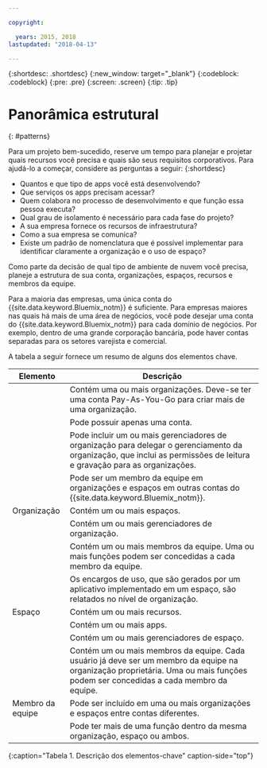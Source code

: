 ```yaml
---

copyright:

  years: 2015, 2018
lastupdated: "2018-04-13"

---
```


{:shortdesc: .shortdesc}
{:new_window: target="_blank"}
{:codeblock: .codeblock}
{:pre: .pre}
{:screen: .screen}
{:tip: .tip}

# Panorâmica estrutural
{: #patterns}

Para um projeto bem-sucedido, reserve um tempo para planejar e projetar quais recursos você precisa e quais são seus requisitos corporativos. Para ajudá-lo a começar, considere as perguntas a seguir:
{:shortdesc}

* Quantos e que tipo de apps você está desenvolvendo?
* Que serviços os apps precisam acessar?
* Quem colabora no processo de desenvolvimento e que função essa pessoa executa?
* Qual grau de isolamento é necessário para cada fase do projeto?
* A sua empresa fornece os recursos de infraestrutura?
* Como a sua empresa se comunica?
* Existe um padrão de nomenclatura que é possível implementar para identificar claramente a organização e o uso de espaço?

Como parte da decisão de qual tipo de ambiente de nuvem você precisa, planeje a estrutura de sua conta, organizações, espaços, recursos e membros da equipe.

Para a maioria das empresas, uma única conta do {{site.data.keyword.Bluemix_notm}} é suficiente. Para empresas maiores nas quais há mais de uma área de negócios, você pode desejar uma conta do {{site.data.keyword.Bluemix_notm}} para cada domínio de negócios. Por exemplo, dentro de uma grande corporação bancária, pode haver contas separadas para os setores varejista e comercial.

A tabela a seguir fornece um resumo de alguns dos elementos chave.

| Elemento   | Descrição |
|-----------|---------------|
|| Contém uma ou mais organizações. Deve-se ter uma conta Pay-As-You-Go para criar mais de uma organização. |
|| Pode possuir apenas uma conta. |
|| Pode incluir um ou mais gerenciadores de organização para delegar o gerenciamento da organização, que inclui as permissões de leitura e gravação para as organizações. |
|| Pode ser um membro da equipe em organizações e espaços em outras contas do {{site.data.keyword.Bluemix_notm}}. |
| Organização   | Contém um ou mais espaços. |
|| Contém um ou mais gerenciadores de organização. |
|| Contém um ou mais membros da equipe. Uma ou mais funções podem ser concedidas a cada membro da equipe. |
|| Os encargos de uso, que são gerados por um aplicativo implementado em um espaço, são relatados no nível de organização. |
| Espaço   | Contém um ou mais recursos. |
|| Contém um ou mais apps. |
|| Contém um ou mais gerenciadores de espaço. |
|| Contém um ou mais membros da equipe. Cada usuário já deve ser um membro da equipe na organização proprietária. Uma ou mais funções podem ser concedidas a cada membro da equipe. |
| Membro da equipe   | Pode ser incluído em uma ou mais organizações e espaços entre contas diferentes. |
|| Pode ter mais de uma função dentro da mesma organização, espaço ou ambos. |
{:caption="Tabela 1. Descrição dos elementos-chave" caption-side="top"}

